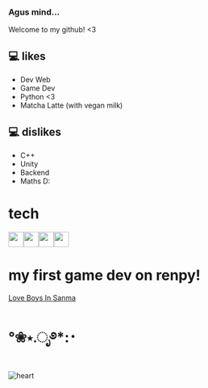 
### Agus mind...

Welcome to my github! <3

## :computer: likes
* Dev Web
* Game Dev
* Python <3
* Matcha Latte (with vegan milk)

## :computer: dislikes
* C++
* Unity
* Backend
* Maths D:


# tech
<img src = 'https://github.com/MarikIshtar007/MarikIshtar007/blob/master/images/python2.png' height='30'/><img src = 'https://github.com/MarikIshtar007/MarikIshtar007/blob/master/images/html.svg' width='30'/><img src = 'https://github.com/MarikIshtar007/MarikIshtar007/blob/master/images/css.svg' width='30'/><img src = 'https://github.com/MarikIshtar007/MarikIshtar007/blob/master/images/js.svg' width='30'/>


# my first game dev on renpy!
[Love Boys In Sanma](https://agusescobbar.itch.io/love-boys-in-sanma)


# °❀⋆.ೃ࿔*:･
![heart][def]


[def]: https://media1.tenor.com/m/4SH7BKfQ9lIAAAAC/saramalacara-badfacesara.gif